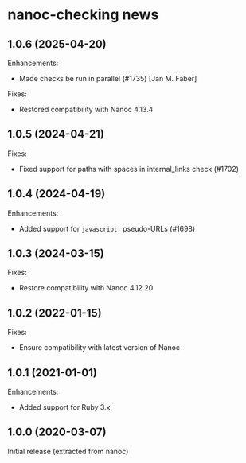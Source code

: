 # nanoc-checking news

## 1.0.6 (2025-04-20)

Enhancements:

- Made checks be run in parallel (#1735) [Jan M. Faber]

Fixes:

- Restored compatibility with Nanoc 4.13.4

## 1.0.5 (2024-04-21)

Fixes:

- Fixed support for paths with spaces in internal_links check (#1702)

## 1.0.4 (2024-04-19)

Enhancements:

- Added support for `javascript:` pseudo-URLs (#1698)

## 1.0.3 (2024-03-15)

Fixes:

- Restore compatibility with Nanoc 4.12.20

## 1.0.2 (2022-01-15)

Fixes:

- Ensure compatibility with latest version of Nanoc

## 1.0.1 (2021-01-01)

Enhancements:

- Added support for Ruby 3.x

## 1.0.0 (2020-03-07)

Initial release (extracted from nanoc)

